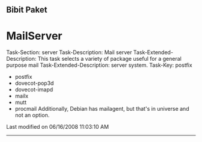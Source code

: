 ## Bibit Paket

# MailServer
Task-Section: server
Task-Description: Mail server
Task-Extended-Description: This task selects a variety of package useful for a
general purpose mail
Task-Extended-Description: server system.
Task-Key: postfix
 * postfix
 * dovecot-pop3d
 * dovecot-imapd
 * mailx
 * mutt
 * procmail
Additionally, Debian has mailagent, but that's in universe and not an option.

Last modified on 06/16/2008 11:03:10 AM

---
 

